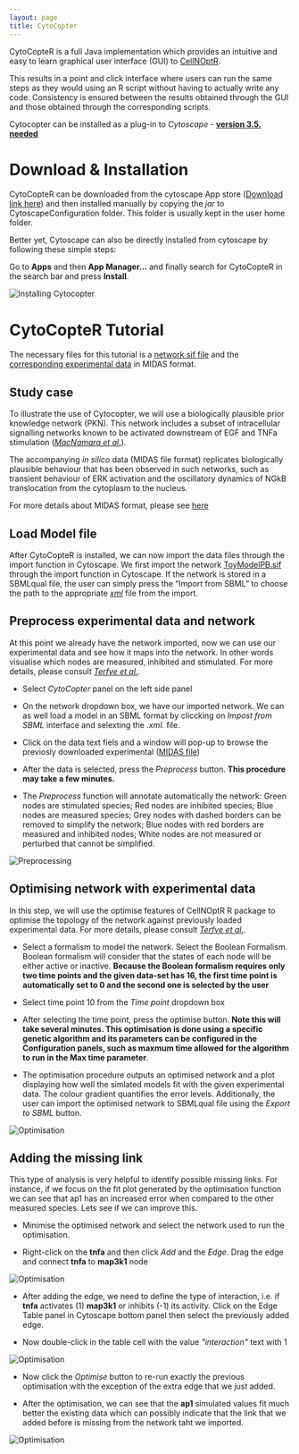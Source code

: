 ```yaml
---
layout: page
title: CytoCopter
---
```


CytoCopteR is a full Java implementation which provides an intuitive and easy to learn graphical user interface (GUI) to [CellNOptR](https://saezlab.github.io/CellNOptR).

This results in a point and click interface where users can run the same steps as they would using an R script without having to actually write any code. Consistency is ensured between the results obtained through the GUI and those obtained through the corresponding scripts.

Cytocopter can be installed as a plug-in to *Cytoscape* - [**version 3.5. needed**](http://apps.cytoscape.org/apps/cytocopter)

# Download & Installation

CytoCopteR can be downloaded from the cytoscape App store ([Download link here](http://apps.cytoscape.org/apps/cytocopter)) and then installed manually by copying the *jar* to CytoscapeConfiguration folder. This folder is usually kept in the user home folder. 

Better yet, Cytoscape can also be directly installed from cytoscape  by following these simple steps:

Go to **Apps** and then **App Manager...** and finally search for CytoCopteR in the search bar and press **Install**.

<img src="{{site.url}}{{site.baseurl}}public/CytoCopterInstallation.png" alt="Installing Cytocopter">


# CytoCopteR Tutorial

The necessary files for this tutorial is a [network sif file](http://nbviewer.jupyter.org/github/saezlab/CellNOptR/blob/gh-pages/public/ToyModelPB.sif) and the [corresponding experimental data](http://nbviewer.jupyter.org/github/saezlab/CellNOptR/blob/gh-pages/public/ToyModelPB.csv) in MIDAS format.

## Study case

To illustrate the use of Cytocopter, we will use a biologically plausible prior knowledge network (PKN). This network includes a subset of intracellular signalling networks known to be activated downstream of EGF and TNFa stimulation ([*MacNamara et al.*](http://iopscience.iop.org/article/10.1088/1478-3975/9/4/045003/meta;jsessionid=3DD3CFBA0FC0AB0592FF89E83FF1DF4F.c2.iopscience.cld.iop.org)).

The accompanying *in silico* data (MIDAS file format) replicates biologically plausible behaviour that has been observed in such networks, such as transient behaviour of ERK activation and the oscillatory dynamics of NGkB translocation from the cytoplasm to the nucleus. 

For more details about MIDAS format, please see [here](https://academic.oup.com/bioinformatics/article-lookup/doi/10.1093/bioinformatics/btn018)

## Load Model file

After CytoCopteR is installed, we can now import the data files through the import function in Cytoscape. We first import the network [ToyModelPB.sif](http://nbviewer.jupyter.org/github/saezlab/CellNOptR/blob/gh-pages/public/ToyModelPB.sif) through the import function in Cytoscape. If the network is stored in a SBMLqual file, the user can simply press the “Import from SBML” to choose the path to the appropriate [*xml*](http://nbviewer.jupyter.org/github/saezlab/CellNOptR/blob/gh-pages/public/ToyModelSBML-R.xml) file from the import.

## Preprocess experimental data and network

At this point we already have the network imported, now we can use our experimental data and see how it maps into the network. In other words visualise which nodes are measured, inhibited and stimulated. For more details, please consult [*Terfve et al.*](https://bmcsystbiol.biomedcentral.com/articles/10.1186/1752-0509-6-133).

  * Select *CytoCopter* panel on the left side panel
  
  * On the network dropdown box, we have our imported network. We can as well load a model in an SBML format by cliccking on *Impost from SBML* interface and selexting the *.xml.* file.
  
  * Click on the data text fiels and a window will pop-up to browse the previosly downloaded experimental ([MIDAS file](http://nbviewer.jupyter.org/github/saezlab/CellNOptR/blob/gh-pages/public/ToyModelPB.csv))
  
  * After the data is selected, press the *Preprocess* button. **This procedure may take a few minutes.**
  
  * The *Preprocess* function will annotate automatically the network: Green nodes are stimulated species; Red nodes are inhibited species; Blue nodes are measured species; Grey nodes with dashed borders can be removed to simplify the network; Blue nodes with red borders are measured and inhibited nodes; White nodes are not measured or perturbed that cannot be simplified.
  
<img src="{{site.url}}{{site.baseurl}}public/CytoCopterPreprocessing.png" alt="Preprocessing">

## Optimising network with experimental data

In this step, we will use the optimise features of CellNOptR R package to optimise the topology of the network against previously loaded experimental data. For more details, please consult [*Terfve et al.*](https://bmcsystbiol.biomedcentral.com/articles/10.1186/1752-0509-6-133).

 * Select a formalism to model the network. Select the Boolean Formalism. Boolean formalism will consider that the states of each node will be either active or inactive. **Because the Boolean formalism requires only two time points and the given data-set has 16, the first time point is automatically set to 0 and the second one is selected by the user**
 
 * Select time point 10 from the *Time point* dropdown box
 
 * After selecting the time point, press the optimise button. **Note this will take several minutes. This optimisation is done using a specific genetic algorithm and its parameters can be configured in the Configuration panels, such as maxmum time allowed for the algorithm to run in the Max time parameter**.
 
 * The optimisation procedure outputs an optimised network and a plot displaying how well the simlated models fit with the given experimental data. The colour gradient quantifies the error levels. Additionally, the user can import the optimised network to SBMLqual file using the *Export to SBML* button. 
 
<img src="{{site.url}}{{site.baseurl}}public/CytoCopterOptimised.png" alt="Optimisation">

## Adding the missing link

This type of analysis is very helpful to identify possible missing links. For instance, if we focus on the fit plot generated by the optimisation function we can see that ap1 has an increased error when compared to the other measured species. Lets see if we can improve this.

 * Minimise the optimised network and select the network used to run the optimisation.
 
 * Right-click on the **tnfa** and then click *Add* and the *Edge*. Drag the edge and connect **tnfa** to **map3k1** node
 
 <img src="{{site.url}}{{site.baseurl}}public/cytocopter_6.png" alt="Optimisation">
 
 * After adding the edge, we need to define the type of interaction, i.e. if **tnfa** activates (1) **map3k1** or inhibits (-1) its activity. Click on the Edge Table panel in Cytoscape bottom panel then select the previously added edge.
 
 * Now double-click in the table cell with the value *"interaction"* text with 1
 
 <img src="{{site.url}}{{site.baseurl}}public/cytocopter_7.png" alt="Optimisation">
 
 * Now click the *Optimise* button to re-run exactly the previous optimisation with the exception of the extra edge that we just added.
 
 * After the optimisation, we can see that the **ap1** simulated values fit much better the existing data which can possibly indicate that the link that we added before is missing from the network taht we imported.
 
 <img src="{{site.url}}{{site.baseurl}}public/cytocopter_8.png" alt="Optimisation">

 

